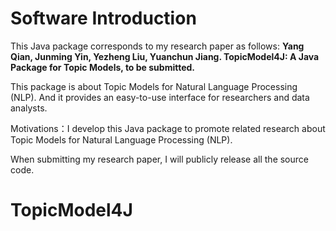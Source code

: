 # Software Introduction
This Java package corresponds to my research paper as follows:
**Yang Qian, Junming Yin, Yezheng Liu, Yuanchun Jiang. TopicModel4J: A Java Package for Topic Models, to be submitted.**

This package is about Topic Models for Natural Language Processing (NLP). And it provides an easy-to-use interface for researchers and data analysts.

Motivations：I develop this Java package to promote related research about Topic Models for Natural Language Processing (NLP). 

When submitting my research paper, I will publicly release all the source code.

# TopicModel4J




